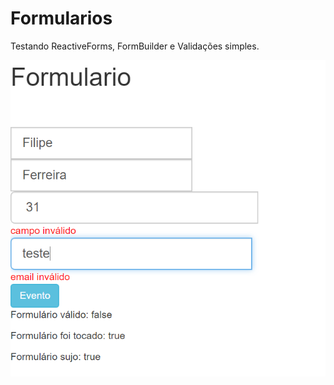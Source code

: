 # Formularios

Testando ReactiveForms, FormBuilder e Validações simples.


![Example](https://github.com/Lipe1994/ReactiveFormComFormBuilderEValidators/blob/master/Example.png)

